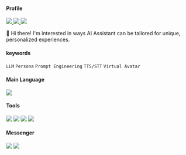#### Profile
<a href="https://www.linkedin.com/in/jaeyoungsuh" target="_blank">
  <img src="https://img.shields.io/badge/JaeYoungSuh-0A66C2?style=flat-square&logo=LinkedIn&logoColor=white"/>
</a>

<a href="https://scholar.google.com/citations?user=QpEwMCwAAAAJ" target="_blank">
  <img src="https://img.shields.io/badge/Google_Scholar-4285F4?style=flat-square&logo=google-scholar&logoColor=white"/>
</a>  

<a href="https://huggingface.co/dddsaty" target="_blank">
  <img src="https://img.shields.io/badge/Hugging_Face-FFD21E?style=flat-square&logo=huggingface&logoColor=white"/>
</a>
  
👋 Hi there! I'm interested in ways AI Assistant can be tailored for unique, personalized experiences.
  
#### keywords
```LLM``` ```Persona``` ```Prompt Engineering``` ```TTS/STT``` ```Virtual Avatar```

#### Main Language  
<img src="https://img.shields.io/badge/Python-3776AB?style=flat-square&logo=python&logoColor=white"/>

#### Tools  
<img src="https://img.shields.io/badge/git-F05032?style=flat-square&logo=git&logoColor=white"/> <img src="https://img.shields.io/badge/Pycharm-000000?style=flat-square&logo=pycharm&logoColor=white"/> <img src="https://img.shields.io/badge/Ubuntu-E95420?style=flat-square&logo=ubuntu&logoColor=white"/> <img src="https://img.shields.io/badge/DBeaver-382923?style=flat-square&logo=dbeaver&logoColor=white"/>

#### Messenger
<img src="https://img.shields.io/badge/Slack-4A154B?style=flat-square&logo=Slack&logoColor=white"/> <img src="https://img.shields.io/badge/Discord-5865F2?style=flat-square&logo=Discord&logoColor=white"/>
